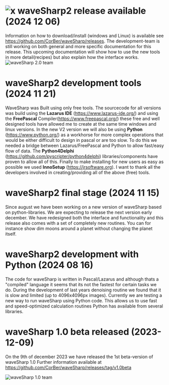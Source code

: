 # ![x](/../main/images/waveSharp2.ico) waveSharp2 release available (2024 12 06)
Information on how to download/install (windows and Linux) is available see https://github.com/CorBer/waveSharp/releases. The development-team is still working on both general and more specific documentation for this release. This upcoming documentation will show how to use the new tools in more detail(recipes) but also explain how the interface works.
![waveSharp 2.0 team](/../main/images/about.png)

# waveSharp2 development tools (2024 11 21)
WaveSharp was Built using only free tools. The sourcecode for all versions was build using the **Lazarus IDE** (https://www.lazarus-ide.org/) and using the **FreePascal** Compiler(https://www.freepascal.org/) these free and well designed tools have allowed me to create at the same time windows and linux versions. In the new V2 version we will also be using **Python** (https://www.python.org/) as a workhorse for more complex operations that would be either difficult to design in pascal or are too slow. To do this we needed a bridge between Lazarus/FreePascal and Python to allow fast/easy flow of data. The **Python4Delphi** (https://github.com/pyscripter/python4delphi) libraries/components have proven to allow all of this. Finally to make installing for new users as easy as possible we used **InnoSetup** (https://jrsoftware.org).
I want to thank all the developers involved in creating/providing all of the above (free) tools. 

# waveSharp2 final stage (2024 11 15)

Since august we have been working on a new version of waveSharp based on python-libraries. We are expecting
to release the next version early december. We have redesigned both the interface and functionality and this release
also comes with a set of completely new routines. You can for instance show dim moons around a planet without changing the planet
itself.

# waveSharp2 development with Python (2024 08 16)
The code for waveSharp is written in Pascal/Lazarus and although thats a "compiled" language
it seems that its not the fastest for certain tasks we do. During the development of last years denoising
routine we found that it is slow and limited (up to 4096x4096px images). Currently we are testing a
new way to run waveSharp using Python code. This allows us to use fast and speed-optimized calculation routines
Python has available from several libraries. 








# waveSharp 1.0 beta released (2023-12-09)
On the 9th of december 2023 we have released the 1st beta-version of waveSharp 1.0 
Further information available at https://github.com/CorBer/waveSharp/releases/tag/v1.0beta <br>

![waveSharp 1.0 team](/../main/images/wavesharpv1_0beta.png)



